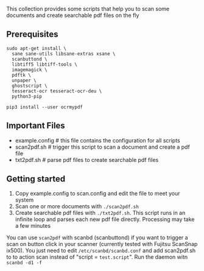 This collection provides some scripts that help you to scan some documents and create searchable pdf files on the fly

## Prerequisites

    sudo apt-get install \
      sane sane-utils libsane-extras xsane \
      scanbuttond \
      libtiff5 libtiff-tools \
      imagemagick \
      pdftk \
      unpaper \
      ghostscript \
      tesseract-ocr tesseract-ocr-deu \
      python3-pip
  
    pip3 install --user ocrmypdf 

## Important Files

- example.config # this file contains the configuration for all scripts
- scan2pdf.sh # trigger this script to scan a document and create a pdf file
- txt2pdf.sh # parse pdf files to create searchable pdf files

## Getting started

1. Copy example.config to scan.config and edit the file to meet your system
2. Scan one or more documents with `./scan2pdf.sh`
3. Create searchable pdf files with `./txt2pdf.sh`. This script runs in an infinite loop and parses each new pdf file directly. Processing may take a few minutes

You can use `scan2pdf` with scanbd (scanbuttond) if you want to trigger a scan on button click in your scanner (currently tested with Fujitsu ScanSnap ix500). You just need to edit `/etc/scanbd/scanbd.conf` and add scan2pdf.sh to to action scan instead of "script = `test.script`". Run the daemon witn `scanbd -d1 -f`
